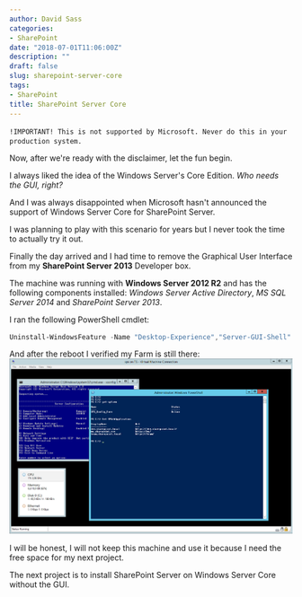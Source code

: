 ```yaml
---
author: David Sass
categories:
- SharePoint
date: "2018-07-01T11:06:00Z"
description: ""
draft: false
slug: sharepoint-server-core
tags:
- SharePoint
title: SharePoint Server Core
---
```



`!IMPORTANT! This is not supported by Microsoft. Never do this in your production system.`

Now, after we're ready with the disclaimer, let the fun begin.

I always liked the idea of the Windows Server's Core Edition. *Who needs the GUI, right?*

And I was always disappointed when Microsoft hasn't announced the support of Windows Server Core for SharePoint Server.

I was planning to play with this scenario for years but I never took the time to actually try it out.

Finally the day arrived and I had time to remove the Graphical User Interface from my **SharePoint Server 2013** Developer box.

The machine was running with **Windows Server 2012 R2** and has the following components installed: *Windows Server Active Directory*, *MS SQL Server 2014* and *SharePoint Server 2013*.

I ran the following PowerShell cmdlet:

```PowerShell
Uninstall-WindowsFeature -Name "Desktop-Experience","Server-GUI-Shell" -Restart
```

And after the reboot I verified my Farm is still there:
![SharePoint Server Core](/content/images/2019/01/sharepoint-server-core.png)

I will be honest, I will not keep this machine and use it because I need the free space for my next project.

The next project is to install SharePoint Server on Windows Server Core without the GUI.



